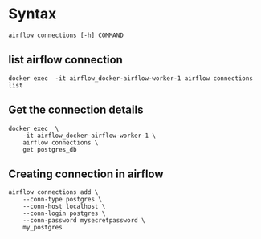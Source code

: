 # Syntax

    airflow connections [-h] COMMAND

## list airflow connection

    docker exec  -it airflow_docker-airflow-worker-1 airflow connections list

## Get the connection details

    docker exec  \
        -it airflow_docker-airflow-worker-1 \
        airflow connections \
        get postgres_db

## Creating connection in airflow

    airflow connections add \
        --conn-type postgres \
        --conn-host localhost \
        --conn-login postgres \
        --conn-password mysecretpassword \
        my_postgres
